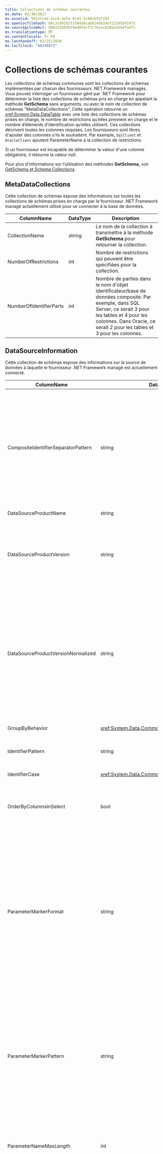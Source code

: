 ```yaml
---
title: Collections de schémas courantes
ms.date: 03/30/2017
ms.assetid: 50127ced-2ac8-4d7a-9cd1-5c98c655ff03
ms.openlocfilehash: b6c2c89101f3304a0cab014de2def22195541471
ms.sourcegitcommit: 99b153b93bf94d0fecf7c7bcecb58ac424dfa47c
ms.translationtype: MT
ms.contentlocale: fr-FR
ms.lasthandoff: 03/25/2020
ms.locfileid: "80249472"
---
```

# <a name="common-schema-collections"></a>Collections de schémas courantes
Les collections de schémas communes sont les collections de schémas implémentées par chacun des fournisseurs .NET Framework managés. Vous pouvez interroger un fournisseur géré par .NET Framework pour déterminer la liste des collections de schémas pris en charge en appelant la méthode **GetSchema** sans arguments, ou avec le nom de collection de schémas "MetaDataCollections". Cette opération retourne un <xref:System.Data.DataTable> avec une liste des collections de schémas prises en charge, le nombre de restrictions qu’elles prennent en charge et le nombre d’éléments d’identification qu’elles utilisent. Ces collections décrivent toutes les colonnes requises. Les fournisseurs sont libres d'ajouter des colonnes s'ils le souhaitent. Par exemple, `SqlClient` et `OracleClient` ajoutent ParameterName à la collection de restrictions.  
  
 Si un fournisseur est incapable de déterminer la valeur d'une colonne obligatoire, il retourne la valeur null.  
  
 Pour plus d’informations sur l’utilisation des méthodes **GetSchema,** voir [GetSchema et Schema Collections](getschema-and-schema-collections.md).  
  
## <a name="metadatacollections"></a>MetaDataCollections  
 Cette collection de schémas expose des informations sur toutes les collections de schémas prises en charge par le fournisseur .NET Framework managé actuellement utilisé pour se connecter à la base de données.  
  
|ColumnName|DataType|Description|  
|----------------|--------------|-----------------|  
|CollectionName|string|Le nom de la collection à transmettre à la méthode **GetSchema** pour retourner la collection.|  
|NumberOfRestrictions|int|Nombre de restrictions qui peuvent être spécifiées pour la collection.|  
|NumberOfIdentifierParts|int|Nombre de parties dans le nom d'objet identificateur/base de données composite. Par exemple, dans SQL Server, ce serait 3 pour les tables et 4 pour les colonnes. Dans Oracle, ce serait 2 pour les tables et 3 pour les colonnes.|  
  
## <a name="datasourceinformation"></a>DataSourceInformation  
 Cette collection de schémas expose des informations sur la source de données à laquelle le fournisseur .NET Framework managé est actuellement connecté.  
  
|ColumnName|DataType|Description|  
|----------------|--------------|-----------------|  
|CompositeIdentifierSeparatorPattern|string|Expression régulière pour mettre en correspondance les séparateurs composites dans un identificateur composite. Par exemple, «\\.» (pour SQL Server)\@ ou " \\&#124;". (pour Oracle).<br /><br /> Un identificateur composite est généralement ce qui est utilisé pour un nom\@d’objet de base de données, par exemple: pubs.dbo.authors ou pubs dbo.authors.<br /><br /> Pour SQL Server, utilisez\\l’expression régulière " . Pour OracleClient,\@ utilisez « \\&#124;».<br /><br /> Pour ODBC, utilisez Catalog_name_seperator.<br /><br /> Pour OLE DB, utilisez DBLITERAL_CATALOG_SEPARATOR ou DBLITERAL_SCHEMA_SEPARATOR.|  
|DataSourceProductName|string|Nom du produit auquel accède le fournisseur, tel que « Oracle » ou « SQLServer ».|  
|DataSourceProductVersion|string|Indique la version du produit auquel accède le fournisseur, dans le format natif des sources de données et non dans un format Microsoft.<br /><br /> Dans certains cas, DataSourceProductVersion et DataSourceProductVersionNormalized ont la même valeur. Dans le cas d'OLE DB et d'ODBC, ces valeurs sont toujours identiques étant donné qu'elles sont mappées sur le même appel de fonction dans l'API native sous-jacente.|  
|DataSourceProductVersionNormalized|string|Version normalisée pour la source de données, telle qu'elle peut être comparée à `String.Compare()`. Son format est identique pour toutes les versions du fournisseur afin d'empêcher la version 10 d'opérer un tri entre les versions 1 et 2.<br /><br /> Par exemple, le fournisseur Oracle utilise un format de "nn.nn.nn.nn.nn.nn.nn" pour sa version normalisée, ce qui provoque un retour d’une source de données Oracle 8i "08.01.07.04.01". SQL Server utilise le format typique de Microsoft "nn.nn.nnnn".<br /><br /> Dans certains cas, DataSourceProductVersion et DataSourceProductVersionNormalized ont la même valeur. Dans le cas d'OLE DB et d'ODBC, ces valeurs sont toujours identiques étant donné qu'elles sont mappées sur le même appel de fonction dans l'API native sous-jacente.|  
|GroupByBehavior|<xref:System.Data.Common.GroupByBehavior>|Spécifie la relation entre les colonnes dans une clause GROUP BY et les colonnes non agrégées dans la liste de sélection.|  
|IdentifierPattern|string|Expression régulière qui correspond à un identificateur et dont la valeur de correspondance est l'identificateur. Par exemple, « [A-Za-z0-9_#$] ».|  
|IdentifierCase|<xref:System.Data.Common.IdentifierCase>|Indique si des identificateurs non entourés de guillemets sont traités ou non comme respectant la casse.|  
|OrderByColumnsInSelect|bool|Spécifie si les colonnes d'une clause ORDER BY doivent figurer dans la liste de sélection. Une valeur true indique qu'elles doivent obligatoirement figurer dans la liste de sélection ; une valeur false indique qu'elles ne doivent pas obligatoirement figurer dans la liste de sélection.|  
|ParameterMarkerFormat|string|Chaîne de format représentant la manière de formater un paramètre.<br /><br /> Si les paramètres nommés sont pris en charge par la source de données, le premier espace réservé dans cette chaîne doit être l'emplacement où le nom de paramètre doit être formaté.<br /><br /> Par exemple, si la source de données s’attend à ce que les{0}paramètres soient nommés et préfixés avec un «:« ce serait «: «. En cas de formatage avec un nom de paramètre « p1 », la chaîne obtenue est « :p1 ».<br /><br /> Si la source de données s’attend à\@ce que les paramètres soient préfixés avec le ', mais les noms les incluent déjà, ce serait ',{0}et le résultat de la mise en forme d’un paramètre nommé "\@p1' serait simplement "\@p1 ".<br /><br /> Pour les sources de données qui ne s’attendent pas à des paramètres nommés et s’attendent à l’utilisation du caractère «?», la chaîne de format peut être spécifiée comme simplement «?», qui ignorerait le nom du paramètre. Pour OLE DB nous revenons '?'.|  
|ParameterMarkerPattern|string|Expression régulière représentant un marqueur de paramètre. Elle a pour valeur de correspondance éventuelle le nom de paramètre.<br /><br /> Par exemple, si les paramètres nommés sont pris en charge par un «\@personnage principal\@qui sera inclus dans le nom du paramètre, ce serait : » ([A-Za-z0-9 $]MD]MD.<br /><br /> Cependant, si les paramètres nommés sont pris en charge par un «:» comme le personnage principal et il ne fait pas partie du nom\*du paramètre, ce serait: ":([A-Za-z0-9 $$] )".<br /><br /> Bien sûr, si la source de données ne prend pas en charge les paramètres nommés, ce serait tout simplement "?".|  
|ParameterNameMaxLength|int|Longueur maximale d'un nom de paramètre en caractères. Si les noms de paramètres sont pris en charge, Visual Studio attend que la valeur minimale de longueur maximale soit de 30 caractères.<br /><br /> Si la source de données ne prend pas en charge les paramètres nommés, cette propriété retourne zéro.|  
|ParameterNamePattern|string|Expression régulière représentant les noms de paramètre valides. Les différentes sources de données ont des règles différentes concernant les caractères qui peuvent être utilisés pour les noms de paramètre.<br /><br /> Si les noms de paramètre sont pris en charge, Visual Studio attend que les caractères « \p{Lu}\p{Ll}\p{Lt}\p{Lm}\p{Lo}\p{Nl}\p{Nd} » correspondent à l'ensemble minimal pris en charge de caractères valides pour les noms de paramètre.|  
|QuotedIdentifierPattern|string|Expression régulière qui correspond à un identificateur entre guillemets et qui a pour valeur de correspondance l'identificateur proprement dit, sans les guillemets. Par exemple, si la source de données utilisait des doubles citations pour identifier\\les identifiants \\cités, ce serait : « ([) &#124;«\\) ».|  
|QuotedIdentifierCase|<xref:System.Data.Common.IdentifierCase>|Indique si des identificateurs entourés de guillemets sont traités ou non comme respectant la casse.|  
|StatementSeparatorPattern|string|Expression régulière représentant le séparateur d'instruction.|  
|StringLiteralPattern|string|Expression régulière qui correspond à un littéral de chaîne et dont la valeur de correspondance est le littéral proprement dit. Par exemple, si la source de données utilisait des citations uniques pour identifier les chaînes, ce serait : « ([]&#124;')»)»)|  
|SupportedJoinOperators|<xref:System.Data.Common.SupportedJoinOperators>|Spécifie les types d'instructions SQL jointes prises en charge par la source de données.|  
  
## <a name="datatypes"></a>DataTypes  
 Cette collection de schémas expose des informations sur les types de données pris en charge par la base de données à laquelle le fournisseur .NET Framework managé est actuellement connecté.  
  
|ColumnName|DataType|Description|  
|----------------|--------------|-----------------|  
|TypeName|string|Nom du type de données spécifique au fournisseur.|  
|ProviderDbType|int|La valeur de type spécifique au fournisseur qui doit être utilisée lors de la spécifier le type d’un paramètre. Par exemple, SqlDbType.Money ou OracleType.Blob.|  
|ColumnSize|long|La longueur d'une colonne ou d'un paramètre non numérique fait référence à la longueur maximale ou à la longueur définie pour ce type par le fournisseur.<br /><br /> Pour les données de type caractère, il s'agit de la longueur maximale ou de la longueur en unités définie par la source de données. Le concept d'Oracle consiste à spécifier une longueur, puis à spécifier la taille de stockage réelle de certains types de données caractère. Cela définit uniquement la longueur en unités pour Oracle.<br /><br /> Pour les données de type date-heure, il s'agit de la longueur de la représentation de chaîne (en supposant la précision maximale autorisée de la partie fractions de secondes).<br /><br /> Si les données sont de type numérique, il s'agit de la limite supérieure de la précision maximale du type de données.|  
|CreateFormat|string|Chaîne de format représentant la manière d'ajouter cette colonne à une instruction de définition de données, telle que CREATE TABLE. Chaque élément dans le tableau CreateParameter doit être représenté par un « marqueur de paramètre » dans la chaîne de format.<br /><br /> Par exemple, le type de données SQL DECIMAL nécessite une précision et une échelle. Dans ce cas, la chaîne de format{0}{1}serait "DECIMAL( , )".|  
|CreateParameters|string|Paramètres de création à spécifier lors de la création d'une colonne de ce type de données. Les paramètres de création sont répertoriés dans la chaîne, avec des virgules de séparation, dans l'ordre dans lequel ils doivent être fournis.<br /><br /> Par exemple, le type de données SQL DECIMAL nécessite une précision et une échelle. Dans ce cas, les paramètres de création doivent contenir la chaîne « precision, scale ».<br /><br /> Dans une commande de texte pour créer une colonne DECIMAL avec une précision de 10 et une échelle{0}{1}de 2, la valeur de la colonne CreateFormat pourrait être DECIMAL(, ) et la spécification de type complet serait DECIMAL(10,2).|  
|DataType|string|Nom du type .NET Framework du type de données.|  
|IsAutoincrementable|bool|true — Les valeurs de ce type de données peuvent être auto-incrémentées.<br /><br /> false — Les valeurs de ce type de données ne peuvent pas être auto-incrémentées.<br /><br /> Notez que cela indique simplement si une colonne de ce type de données peut être auto-incrémentée, pas que toutes les colonnes de ce type le sont.|  
|IsBestMatch|bool|true — Le type de données est la meilleure correspondance entre tous les types de données du magasin de données et le type de données .NET Framework indiqué par la valeur de la colonne DataType.<br /><br /> false — Le type de données n'est pas la meilleure correspondance.<br /><br /> Pour chaque ensemble de lignes dans lequel la valeur de la colonne DataType est identique, la colonne IsBestMatch est définie comme true dans une seule ligne.|  
|IsCaseSensitive|bool|true — Le type de données est un type de caractère respectant la casse.<br /><br /> false — Le type de données n'est pas un type de caractère ou ne respecte pas la casse.|  
|IsFixedLength|bool|true — Les colonnes de ce type de données créées par la DDL sont de longueur fixe.<br /><br /> false — Les colonnes de ce type de données créées par la DDL sont de longueur variable.<br /><br /> DBNull.Value — Il est impossible de déterminer si le fournisseur mappera ce champ avec une colonne de longueur fixe ou variable.|  
|IsFixedPrecisionScale|bool|true — Le type de données a une précision et une échelle fixes.<br /><br /> false — Le type de données n'a pas de précision ni d'échelle fixes.|  
|IsLong|bool|true — Le type de données contient des données très longues ; la définition de données très longues est spécifique au fournisseur.<br /><br /> false — Le type de données ne contient pas de données très longues.|  
|IsNullable|bool|true — Le type de données est Nullable.<br /><br /> false — Le type de données n'est pas Nullable.<br /><br /> DBNull.Value — Il est impossible de déterminer si le type de données est Nullable.|  
|IsSearchable|bool|true — Le type de données peut être utilisé dans une clause WHERE avec tout opérateur, à l'exception du prédicat LIKE.<br /><br /> false — Le type de données ne peut pas être utilisé dans une clause WHERE avec un opérateur, à l’exception du prédicat LIKE.|  
|IsSearchableWithLike|bool|true — Le type de données peut être utilisé avec le prédicat LIKE.<br /><br /> false — Le type de données ne peut pas être utilisé avec le prédicat LIKE.|  
|IsUnsigned|bool|true — Le type de données n'est pas signé.<br /><br /> false — Le type de données est signé.<br /><br /> DBNull.Value — Non applicable au type de données.|  
|MaximumScale|short|Si l'indicateur de type est un type numérique, il correspond au nombre maximal de chiffres autorisés à droite de la virgule décimale. Sinon, c'est DBNull.Value.|  
|MinimumScale|short|Si l'indicateur de type est un type numérique, il correspond au nombre minimal de chiffres autorisés à droite de la virgule décimale. Sinon, c'est DBNull.Value.|  
|IsConcurrencyType|bool|true — Le type de données est mis à jour par la base de données à chaque modification de la ligne et la valeur de la colonne diffère de toutes les valeurs précédentes.<br /><br /> false — Le type de données n'est pas mis à jour par la base de données à chaque modification de la ligne.<br /><br /> DBNull.Value — La base de données ne prend pas en charge ce type de données.|  
|IsLiteralSupported|bool|true — Le type de données peut être exprimé comme littéral.<br /><br /> false — Le type de données ne peut pas être exprimé comme littéral.|  
|LiteralPrefix|string|Préfixe appliqué à un littéral donné.|  
|LittéraleSuffix|string|Suffixe appliqué à un littéral donné.|  
|NativeDataType|String|NativeDataType est une colonne spécifique à OLE DB pour l'exposition du type OLE DB du type de données.|  
  
## <a name="restrictions"></a>Restrictions  
 Cette collection de schémas expose des informations sur les restrictions prises en charge par le fournisseur .NET Framework managé actuellement utilisé pour se connecter à la base de données.  
  
|ColumnName|DataType|Description|  
|----------------|--------------|-----------------|  
|CollectionName|string|Nom de la collection à laquelle ces restrictions s'appliquent.|  
|RestrictionName|string|Nom de la restriction dans la collection.|  
|RestrictionDefault|string|Ignoré.|  
|RestrictionNumber|int|Emplacement réel des restrictions de collections dans lequel figure cette restriction particulière.|  
  
## <a name="reservedwords"></a>ReservedWords  
 Cette collection de schémas expose des informations sur les mots réservés par la base de données à laquelle le fournisseur .NET Framework managé est actuellement connecté.  
  
|ColumnName|DataType|Description|  
|----------------|--------------|-----------------|  
|ReservedWord (en)|string|Mot réservé spécifique au fournisseur.|  
  
## <a name="see-also"></a>Voir aussi

- [Récupération des informations de schéma de base de données](retrieving-database-schema-information.md)
- [Collections GetSchema et Schema](getschema-and-schema-collections.md)
- [Vue d'ensemble d’ADO.NET](ado-net-overview.md)
